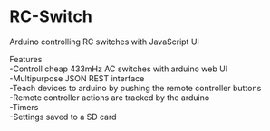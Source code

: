 RC-Switch
=========

Arduino controlling RC switches with JavaScript UI<br />

Features<br />
-Controll cheap 433mHz AC switches with arduino web UI<br />
-Multipurpose JSON REST interface<br />
-Teach devices to arduino by pushing the remote controller buttons<br />
-Remote controller actions are tracked by the arduino<br />
-Timers<br />
-Settings saved to a SD card
